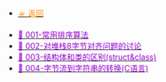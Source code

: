 <!-- _sidebar.md -->

- [<font color="Darkorange">🛸 返回 </font>](blog/C_C++/README.md)

* [<font color="darkviolet">🌈 001-常用排序算法 </font>](blog/C_C++/常用排序算法.md)
* [<font color="darkviolet">🌈 002-对堆栈8字节对齐问题的讨论 </font>](blog/C_C++/对堆栈8字节对齐问题的讨论.md)
* [<font color="darkviolet">🌈 003-结构体和类的区别(struct&class) </font>](blog/C_C++/结构体和类的区别.md)
* [<font color="darkviolet">🌈 004-字节流到字符串的转换(C语言) </font>](blog/C_C++/字节流到字符串的转换(C语言).md)
